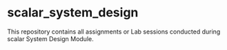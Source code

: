 # scalar_system_design
This repository contains all assignments or Lab sessions conducted during scalar System Design Module.
